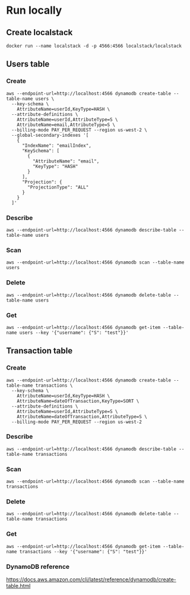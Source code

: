 # Run locally

## Create localstack

```
docker run --name localstack -d -p 4566:4566 localstack/localstack
```

## Users table
### Create
```
aws --endpoint-url=http://localhost:4566 dynamodb create-table --table-name users \
  --key-schema \
    AttributeName=userId,KeyType=HASH \
  --attribute-definitions \
    AttributeName=userId,AttributeType=S \
    AttributeName=email,AttributeType=S \
  --billing-mode PAY_PER_REQUEST --region us-west-2 \
  --global-secondary-indexes '[
    {
      "IndexName": "emailIndex",
      "KeySchema": [
        {
          "AttributeName": "email",
          "KeyType": "HASH"
        }
      ],
      "Projection": {
        "ProjectionType": "ALL"
      }
    }
  ]'
```
### Describe
```
aws --endpoint-url=http://localhost:4566 dynamodb describe-table --table-name users
```

### Scan
```
aws --endpoint-url=http://localhost:4566 dynamodb scan --table-name users
```

### Delete
```
aws --endpoint-url=http://localhost:4566 dynamodb delete-table --table-name users
```

### Get
```
aws --endpoint-url=http://localhost:4566 dynamodb get-item --table-name users --key '{"username": {"S": "test"}}'
```

## Transaction table
### Create
```
aws --endpoint-url=http://localhost:4566 dynamodb create-table --table-name transactions \
  --key-schema \
    AttributeName=userId,KeyType=HASH \
    AttributeName=dateOfTransaction,KeyType=SORT \
  --attribute-definitions \
    AttributeName=userId,AttributeType=S \
    AttributeName=dateOfTransaction,AttributeType=S \
  --billing-mode PAY_PER_REQUEST --region us-west-2
```

### Describe
```
aws --endpoint-url=http://localhost:4566 dynamodb describe-table --table-name transactions
```

### Scan
```
aws --endpoint-url=http://localhost:4566 dynamodb scan --table-name transactions
```

### Delete
```
aws --endpoint-url=http://localhost:4566 dynamodb delete-table --table-name transactions
```

### Get
```
aws --endpoint-url=http://localhost:4566 dynamodb get-item --table-name transactions --key '{"username": {"S": "test"}}'
```

### DynamoDB reference
https://docs.aws.amazon.com/cli/latest/reference/dynamodb/create-table.html